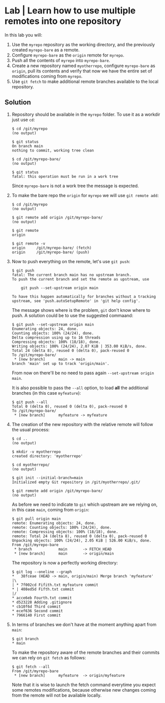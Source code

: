 # Lab | Learn how to use multiple remotes into one repository

In this lab you will:

1. Use the `myrepo` repository as the working directory, and the previously
   created `myrepo-bare` as a remote.
2. Configure `myrepo-bare` as the `origin` remote for `myrepo`.
3. Push all the contents of `myrepo` into `myrepo-bare`.
4. Create a new repository named `myotherrepo`, configure `myrepo-bare` as
   `origin`, pull its contents and verify that now we have the entire set of
   modifications coming from `myrepo`.
5. Use `git fetch` to make additional remote branches available to the local
   repository.

## Solution

1. Repository should be available in the `myrepo` folder. To use it as a workdir
   just use `cd`:

   ```console
   $ cd /git/myrepo
   (no output)

   $ git status
   On branch main
   nothing to commit, working tree clean

   $ cd /git/myrepo-bare/
   (no output)

   $ git status
   fatal: this operation must be run in a work tree
   ```

   Since `myrepo-bare` is not a work tree the message is expected.

2. To make the bare repo the `origin` for `myrepo` we will use `git remote add`:

   ```console
   $ cd /git/myrepo
   (no output)

   $ git remote add origin /git/myrepo-bare/
   (no output)

   $ git remote
   origin

   $ git remote -v
   origin     /git/myrepo-bare/ (fetch)
   origin     /git/myrepo-bare/ (push)
   ```

3. Now to push everything on the remote, let's use `git push`:

   ```console
   $ git push
   fatal: The current branch main has no upstream branch.
   To push the current branch and set the remote as upstream, use

       git push --set-upstream origin main

   To have this happen automatically for branches without a tracking
   upstream, see 'push.autoSetupRemote' in 'git help config'.
   ```

   The message shows where is the problem, `git` don't know where to push.
   A solution could be to use the suggested commaand:

   ```console
   $ git push --set-upstream origin main
   Enumerating objects: 24, done.
   Counting objects: 100% (24/24), done.
   Delta compression using up to 16 threads
   Compressing objects: 100% (18/18), done.
   Writing objects: 100% (24/24), 2.07 KiB | 353.00 KiB/s, done.
   Total 24 (delta 8), reused 0 (delta 0), pack-reused 0
   To /git/myrepo-bare/
    * [new branch]      main -> main
   branch 'main' set up to track 'origin/main'.
   ```

   From now on there'll be no need to pass again `--set-upstream origin main`.

   It is also possible to pass the `--all` option, to load **all** the
   additional branches (in this case `myfeature`):

   ```console
   $ git push --all
   Total 0 (delta 0), reused 0 (delta 0), pack-reused 0
   To /git/myrepo-bare/
    * [new branch]      myfeature -> myfeature
   ```

4. The creation of the new repository with the relative remote will follow the
   usual process:

   ```console
   $ cd ..
   (no output)

   $ mkdir -v myotherrepo
   created directory: 'myotherrepo'

   $ cd myotherrepo/
   (no output)

   $ git init --initial-branch=main
   Initialized empty Git repository in /git/myotherrepo/.git/

   $ git remote add origin /git/myrepo-bare/
   (no output)
   ```

   As before we need to indicate to `git` which upstream are we relying on, in
   this case `main`, coming from `origin`:

   ```console
   $ git pull origin main
   remote: Enumerating objects: 24, done.
   remote: Counting objects: 100% (24/24), done.
   remote: Compressing objects: 100% (18/18), done.
   remote: Total 24 (delta 8), reused 0 (delta 0), pack-reused 0
   Unpacking objects: 100% (24/24), 2.05 KiB | 526.00 KiB/s, done.
   From /git/myrepo-bare
    * branch            main       -> FETCH_HEAD
    * [new branch]      main       -> origin/main
   ```

   The repository is now a perfectly working directory:

   ```console
   $ git log --oneline --graph
   *   38fceae (HEAD -> main, origin/main) Merge branch 'myfeature'
   |\
   | * 7f002cd Fifith.txt myfeature commit
   * | 408ed5d Fifth.txt commit
   |/
   * acce6eb Fourth.txt commit
   * d523228 Adding .gitignore
   * cb10f6d Third commit
   * ecef636 Second commit
   * 7966140 First commit
   ```

5. In terms of branches we don't have at the moment anything apart from `main`:

   ```console
   $ git branch
   * main
   ```

   To make the repository aware of the remote branches and their commits we can
   rely on `git fetch` as follows:

   ```console
   $ git fetch --all
   From /git/myrepo-bare
    * [new branch]      myfeature  -> origin/myfeature
   ```

   Note that it is wise to launch the fetch command everytime you expect some
   remotes modifications, because otherwise new changes coming from the remote
   will not be available locally.
